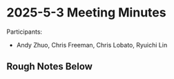 # 2025-5-3 Meeting Minutes
Participants:
- Andy Zhuo, Chris Freeman, Chris Lobato, Ryuichi Lin

## Rough Notes Below
